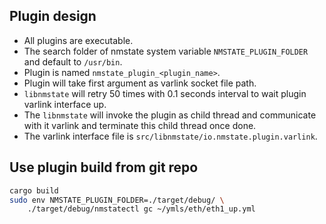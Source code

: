 ## Plugin design
 * All plugins are executable.
 * The search folder of nmstate system variable `NMSTATE_PLUGIN_FOLDER` and
   default to `/usr/bin`.
 * Plugin is named `nmstate_plugin_<plugin_name>`.
 * Plugin will take first argument as varlink socket file path.
 * `libnmstate` will retry 50 times with 0.1 seconds interval to wait
   plugin varlink interface up.
 * The `libnmstate` will invoke the plugin as child thread and communicate
   with it varlink and terminate this child thread once done.
 * The varlink interface file is `src/libnmstate/io.nmstate.plugin.varlink`.

## Use plugin build from git repo

```bash
cargo build
sudo env NMSTATE_PLUGIN_FOLDER=./target/debug/ \
    ./target/debug/nmstatectl gc ~/ymls/eth/eth1_up.yml
```
